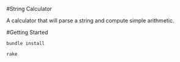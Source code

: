 #String Calculator

A calculator that will parse a string and compute simple arithmetic.

#Getting Started

`bundle install`

`rake`




